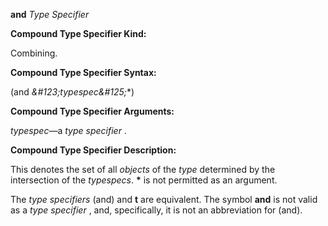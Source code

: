 **and** *Type Specifier* 



**Compound Type Specifier Kind:** 



Combining. 



**Compound Type Specifier Syntax:** 



(and *\&#123;typespec\&#125;*\*) 



**Compound Type Specifier Arguments:** 



*typespec*—a *type specifier* . 



**Compound Type Specifier Description:** 



This denotes the set of all *objects* of the *type* determined by the intersection of the *typespecs*. **\*** is not permitted as an argument. 



The *type specifiers* (and) and **t** are equivalent. The symbol **and** is not valid as a *type specifier* , and, specifically, it is not an abbreviation for (and). 




